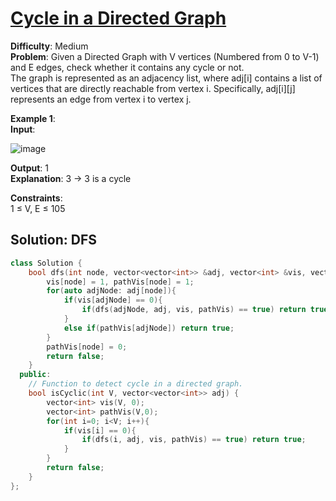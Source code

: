 # [Cycle in a Directed Graph](https://www.geeksforgeeks.org/problems/detect-cycle-in-a-directed-graph/1?utm_source=youtube&utm_medium=collab_striver_ytdescription&utm_campaign=detect-cycle-in-a-directed-graph)
**Difficulty**: Medium  
**Problem**:
Given a Directed Graph with V vertices (Numbered from 0 to V-1) and E edges, check whether it contains any cycle or not.  
The graph is represented as an adjacency list, where adj[i] contains a list of vertices that are directly reachable from vertex i. Specifically, adj[i][j] represents an edge from vertex i to vertex j.  

**Example 1**:  
**Input**:  

![image](https://github.com/user-attachments/assets/f91f6b6a-00f4-4473-99c5-cf70dbf3127d)  

**Output**: 1  
**Explanation**: 3 -> 3 is a cycle  

**Constraints**:  
1 ≤ V, E ≤ 105  

## Solution: DFS

```cpp
class Solution {
    bool dfs(int node, vector<vector<int>> &adj, vector<int> &vis, vector<int> &pathVis){
        vis[node] = 1, pathVis[node] = 1;
        for(auto adjNode: adj[node]){
            if(vis[adjNode] == 0){
                if(dfs(adjNode, adj, vis, pathVis) == true) return true;
            }
            else if(pathVis[adjNode]) return true;
        }
        pathVis[node] = 0;
        return false;
    }
  public:
    // Function to detect cycle in a directed graph.
    bool isCyclic(int V, vector<vector<int>> adj) {
        vector<int> vis(V, 0);
        vector<int> pathVis(V,0);
        for(int i=0; i<V; i++){
            if(vis[i] == 0){
                if(dfs(i, adj, vis, pathVis) == true) return true;
            }
        }
        return false;
    }
};
```

